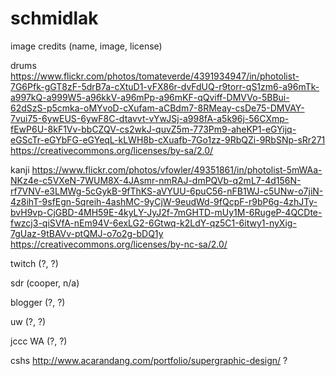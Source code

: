 # schmidlak

image credits (name, image, license)

drums
https://www.flickr.com/photos/tomateverde/4391934947/in/photolist-7G6Pfk-gGT8zF-5drB7a-cXtuD1-vFX86r-dvFdUQ-r9torr-qS1zm6-a96mTk-a997kQ-a999W5-a96kkV-a96mPp-a96mKF-qQviff-DMVVo-5BBui-62dSzS-p5cmka-oMYvoD-cXufam-aCBdm7-8RMeay-csDe75-DMVAY-7vui75-6ywEUS-6ywF8C-dtavvt-vYwJSj-a998fA-a5k96j-56CXmp-fEwP6U-8kF1Vv-bbCZQV-cs2wkJ-quvZ5m-773Pm9-aheKP1-eGYijq-eGScTr-eGYbFG-eGYeqL-kLWH8b-cXuafb-7Go1zz-9RbQZi-9RbSNp-sRr271
https://creativecommons.org/licenses/by-sa/2.0/

kanji
https://www.flickr.com/photos/vfowler/49351861/in/photolist-5mWAa-NKz4e-c5VXeN-7WUM8X-4JAsmr-nmRAJ-dmPQVb-q2mL7-4d156N-rf7VNV-e3LMWg-5cGykB-9fThKS-aVYUU-6puC56-nFB1WJ-c5UNw-o7jiN-4z8ihT-9sfEgn-5qreih-4ashMC-9yCjW-9eudWd-9fQcpF-r9bP6g-4zhJTy-bvH9vp-CjGBD-4MH59E-4kyLY-JyJ2f-7mGHTD-mUy1M-6RugeP-4QCDte-fwzcj3-qiSVfA-nEm94V-6exLG2-6Gtwq-k2LdY-qz5C1-6itwy1-nyXig-7gUaz-9tBAVv-ptQMJ-o7o2g-bDQ1y
https://creativecommons.org/licenses/by-nc-sa/2.0/

twitch
(?, ?)

sdr
(cooper, n/a)

blogger
(?, ?)

uw
(?, ?)

jccc WA
(?, ?)

cshs
http://www.acarandang.com/portfolio/supergraphic-design/
?

